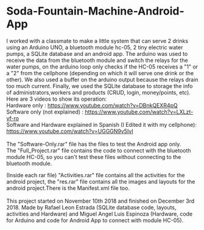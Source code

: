 # Soda-Fountain-Machine-Android-App
I worked with a classmate to make a little system that can serve 2 drinks using an Arduino UNO, a bluetooth module hc-05, 2 tiny electric water pumps, a SQLite database and an android app. The arduino was used to receive the data from the bluetooth module and switch the relays for the water pumps, on the arduino loop only checks if the HC-05 receives a "1" or a "2" from the cellphone (depending on which it will serve one drink or the other). We also used a buffer on the arduino output because the relays drain too much current. Finally, we used the SQLite database to storage the info of administrators,workers and products (CRUD, login, money/points, etc).<br />
Here are 3 videos to show its operation: <br />
Hardware only : https://www.youtube.com/watch?v=DBnkQEXR4pQ <br /> 
Software only (not explained) : https://www.youtube.com/watch?v=LXLzt-yf-ro <br />
Software and Hardware explained in Spanish (I Edited it with my cellphone): https://www.youtube.com/watch?v=UGGGN9v5IvI<br /><br />
The "Software-Only.rar" file has the files to test the Android app only. <br/>
The "Full_Project.rar" file contains the code to connect with the bluetooth module HC-05, so you can't test these files without connecting to the bluetooth module. <br/>

(Inside each rar file) "Activities.rar" file contains all the activities for the android project, the "res.rar" file contains all the images and layouts for the android project.There is the Manifest.xml file too.
<br /><br/>
This project started on November 10th 2018 and finished on December 3rd 2018.
Made by Rafael Leon Estrada (SQLite database code, layouts, activities and Hardware) and Miguel Angel Luis Espinoza (Hardware, code for Arduino and code for Android App to connect with module HC-05).
